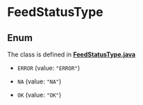 

# FeedStatusType

## Enum

The class is defined in **[FeedStatusType.java](../../src/main/java/org/openapitools/model/FeedStatusType.java)**


* `ERROR` (value: `"ERROR"`)

* `NA` (value: `"NA"`)

* `OK` (value: `"OK"`)



